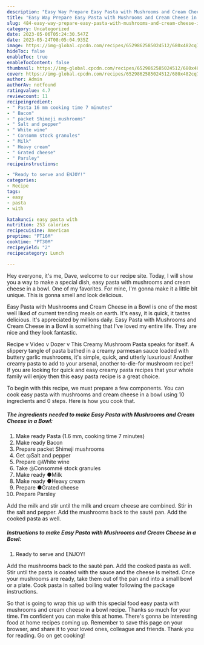 ```yaml
---
description: "Easy Way Prepare Easy Pasta with Mushrooms and Cream Cheese in a Bowl yang Very Delicious"
title: "Easy Way Prepare Easy Pasta with Mushrooms and Cream Cheese in a Bowl yang Very Delicious"
slug: 484-easy-way-prepare-easy-pasta-with-mushrooms-and-cream-cheese-in-a-bowl-yang-very-delicious
category: Uncategorized
date: 2023-05-06T05:24:30.547Z
date: 2023-05-24T08:05:04.935Z
image: https://img-global.cpcdn.com/recipes/6529862585024512/680x482cq70/easy-pasta-with-mushrooms-and-cream-cheese-in-a-bowl-recipe-main-photo.jpg
hideToc: false
enableToc: true
enableTocContent: false
thumbnail: https://img-global.cpcdn.com/recipes/6529862585024512/680x482cq70/easy-pasta-with-mushrooms-and-cream-cheese-in-a-bowl-recipe-main-photo.jpg
cover: https://img-global.cpcdn.com/recipes/6529862585024512/680x482cq70/easy-pasta-with-mushrooms-and-cream-cheese-in-a-bowl-recipe-main-photo.jpg
author: Admin
authorAv: notfound
ratingvalue: 4.7
reviewcount: 11
recipeingredient:
- " Pasta 16 mm cooking time 7 minutes"
- " Bacon"
- " packet Shimeji mushrooms"
- " Salt and pepper"
- " White wine"
- " Consomm stock granules"
- " Milk"
- " Heavy cream"
- " Grated cheese"
- " Parsley"
recipeinstructions:

- "Ready to serve and ENJOY!"
categories:
- Recipe
tags:
- easy
- pasta
- with

katakunci: easy pasta with 
nutrition: 253 calories
recipecuisine: American
preptime: "PT16M"
cooktime: "PT30M"
recipeyield: "2"
recipecategory: Lunch

---
```



Hey everyone, it's me, Dave, welcome to our recipe site. Today, I will show you a way to make a special dish, easy pasta with mushrooms and cream cheese in a bowl. One of my favorites. For mine, I'm gonna make it a little bit unique. This is gonna smell and look delicious.

Easy Pasta with Mushrooms and Cream Cheese in a Bowl is one of the most well liked of current trending meals on earth. It's easy, it is quick, it tastes delicious. It's appreciated by millions daily. Easy Pasta with Mushrooms and Cream Cheese in a Bowl is something that I've loved my entire life. They are nice and they look fantastic.

Recipe v Video v Dozer v This Creamy Mushroom Pasta speaks for itself. A slippery tangle of pasta bathed in a creamy parmesan sauce loaded with buttery garlic mushrooms, it&#39;s simple, quick, and utterly luxurious! Another creamy pasta to add to your arsenal, another to-die-for mushroom recipe!! If you are looking for quick and easy creamy pasta recipes that your whole family will enjoy then this easy pasta recipe is a great choice.


To begin with this recipe, we must prepare a few components. You can cook easy pasta with mushrooms and cream cheese in a bowl using 10 ingredients and 0 steps. Here is how you cook that.

<!--inarticleads1-->

##### The ingredients needed to make Easy Pasta with Mushrooms and Cream Cheese in a Bowl:

1. Make ready  Pasta (1.6 mm, cooking time 7 minutes)
1. Make ready  Bacon
1. Prepare  packet Shimeji mushrooms
1. Get  ◎Salt and pepper
1. Prepare  ◎White wine
1. Take  ◎Consommé stock granules
1. Make ready  ●Milk
1. Make ready  ●Heavy cream
1. Prepare  ●Grated cheese
1. Prepare  Parsley


Add the milk and stir until the milk and cream cheese are combined. Stir in the salt and pepper. Add the mushrooms back to the sauté pan. Add the cooked pasta as well. 

<!--inarticleads2-->

##### Instructions to make Easy Pasta with Mushrooms and Cream Cheese in a Bowl:


1. Ready to serve and ENJOY!

Add the mushrooms back to the sauté pan. Add the cooked pasta as well. Stir until the pasta is coated with the sauce and the cheese is melted. Once your mushrooms are ready, take them out of the pan and into a small bowl or a plate. Cook pasta in salted boiling water following the package instructions. 

So that is going to wrap this up with this special food easy pasta with mushrooms and cream cheese in a bowl recipe. Thanks so much for your time. I'm confident you can make this at home. There's gonna be interesting food at home recipes coming up. Remember to save this page on your browser, and share it to your loved ones, colleague and friends. Thank you for reading. Go on get cooking!
